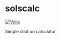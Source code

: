 # solscalc

<!-- [![Binder](https://mybinder.org/badge_logo.svg)](https://mybinder.org/v2/gh/aadevel/solscalc/main?urlpath=%2Fapps%2FSolution_calculator_v2.ipynb) -->

[![Voila](https://mybinder.org/badge_logo.svg)](https://hub.gke2.mybinder.org/user/aadevel-solscalc-i32emtv0/voila/render/Solution_calculator_v3.ipynb?token=wsuBJtSASDKUQikY0ENC0Q)


Simple dilution calculator
